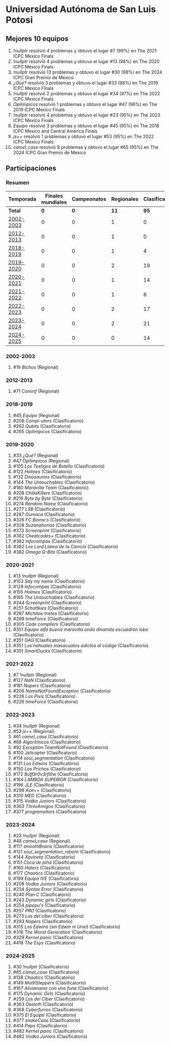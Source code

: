 # Universidad Autónoma de San Luis Potosi

## Mejores 10 equipos

1. _!nullptr_ resolvió 4 problemas y obtuvo el lugar #7 (99%) en The 2021 ICPC Mexico Finals
1. _!nullptr_ resolvió 4 problemas y obtuvo el lugar #13 (98%) en The 2020 ICPC Mexico Finals
1. _!nullptr_ resolvió 13 problemas y obtuvo el lugar #30 (98%) en The 2024 ICPC Gran Premio de Mexico
1. _¿Qué?_ resolvió 3 problemas y obtuvo el lugar #33 (98%) en The 2019 ICPC Mexico Finals
1. _!nullptr_ resolvió 2 problemas y obtuvo el lugar #34 (97%) en The 2022 ICPC Mexico Finals
1. _Opilimpicos_ resolvió 1 problemas y obtuvo el lugar #47 (96%) en The 2019 ICPC Mexico Finals
1. _!nullptr_ resolvió 4 problemas y obtuvo el lugar #23 (95%) en The 2023 ICPC Mexico Finals
1. _Equipo_ resolvió 3 problemas y obtuvo el lugar #45 (95%) en The 2018 ICPC Mexico and Central America Finals
1. _js++_ resolvió 1 problemas y obtuvo el lugar #53 (95%) en The 2022 ICPC Mexico Finals
1. _camel_case_ resolvió 9 problemas y obtuvo el lugar #65 (95%) en The 2024 ICPC Gran Premio de Mexico

## Participaciones

### Resumen

| Temporada | Finales mundiales | Campeonatos | Regionales | Clasificatorios | Equipos |
| --- | --- | --- | --- | --- | --- |
| **Total** | **0** | **0** | **11** | **95** | **97** |
| [2002-2003](#2002-2003) | 0 | 0 | 1 | 0 | 1 |
| [2012-2013](#2012-2013) | 0 | 0 | 1 | 0 | 1 |
| [2018-2019](#2018-2019) | 0 | 0 | 1 | 4 | 4 |
| [2019-2020](#2019-2020) | 0 | 0 | 2 | 19 | 19 |
| [2020-2021](#2020-2021) | 0 | 0 | 1 | 14 | 14 |
| [2021-2022](#2021-2022) | 0 | 0 | 1 | 6 | 6 |
| [2022-2023](#2022-2023) | 0 | 0 | 2 | 17 | 17 |
| [2023-2024](#2023-2024) | 0 | 0 | 2 | 21 | 21 |
| [2024-2025](#2024-2025) | 0 | 0 | 0 | 14 | 14 |

### 2002-2003

1. #19 _Bichos_ (Regional)

### 2012-2013

1. #71 _Cominf_ (Regional)

### 2018-2019

1. #45 _Equipo_ (Regional)
1. #209 _Compi-uters_ (Clasificatorio)
1. #262 _Qubits_ (Clasificatorio)
1. #265 _Opilimpicos_ (Clasificatorio)

### 2019-2020

1. #33 _¿Qué?_ (Regional)
1. #47 _Opilimpicos_ (Regional)
1. #105 _Los Testigos de Botello_ (Clasificatorio)
1. #122 _Holmes_ (Clasificatorio)
1. #132 _Dinosaurios_ (Clasificatorio)
1. #144 _The Untouchables_ (Clasificatorio)
1. #180 _Maravilla Team_ (Clasificatorio)
1. #208 _ChillaKillers_ (Clasificatorio)
1. #216 _Byte by Byte_ (Clasificatorio)
1. #274 _Random Name_ (Clasificatorio)
1. #277 _LSB_ (Clasificatorio)
1. #287 _Gumaca_ (Clasificatorio)
1. #326 _FC Biome´s_ (Clasificatorio)
1. #328 _Suzanahorias_ (Clasificatorio)
1. #373 _Screenprint_ (Clasificatorio)
1. #382 _Cheatcodes+_ (Clasificatorio)
1. #382 _Infocompas_ (Clasificatorio)
1. #382 _Los Lord Llama de la Ciencia_ (Clasificatorio)
1. #382 _Omega Q-Bits_ (Clasificatorio)

### 2020-2021

1. #13 _!nullptr_ (Regional)
1. #103 _Say my name_ (Clasificatorio)
1. #129 _Infocompas_ (Clasificatorio)
1. #155 _Holmes_ (Clasificatorio)
1. #195 _The Untouchables_ (Clasificatorio)
1. #244 _Screenprint_ (Clasificatorio)
1. #251 _Schottkies_ (Clasificatorio)
1. #287 _Michitos tristes_ (Clasificatorio)
1. #289 _timeForce_ (Clasificatorio)
1. #305 _Code compilers_ (Clasificatorio)
1. #351 _Equipo alfa buena maravilla onda dinamita escuadrón lobo_ (Clasificatorio)
1. #351 _GAG_ (Clasificatorio)
1. #351 _Los nahuales masacuatos adictos al código_ (Clasificatorio)
1. #351 _SmartDucks_ (Clasificatorio)

### 2021-2022

1. #7 _!nullptr_ (Regional)
1. #127 _NaN_ (Clasificatorio)
1. #181 _Nopers_ (Clasificatorio)
1. #206 _NameNotFoundException_ (Clasificatorio)
1. #226 _Los Pixis_ (Clasificatorio)
1. #226 _timeForce_ (Clasificatorio)

### 2022-2023

1. #34 _!nullptr_ (Regional)
1. #53 _js++_ (Regional)
1. #61 _camel_case_ (Clasificatorio)
1. #68 _Algorítmicos_ (Clasificatorio)
1. #92 _Exception:TeamNotFound_ (Clasificatorio)
1. #100 _Jelicopter_ (Clasificatorio)
1. #114 _soul_segmentation_ (Clasificatorio)
1. #131 _Los Edwins_ (Clasificatorio)
1. #150 _Los Prichos_ (Clasificatorio)
1. #172 _Buff3r0v3rfl0w_ (Clasificatorio)
1. #184 _LAMBDA SUPERIOR_ (Clasificatorio)
1. #196 _JLE_ (Clasificatorio)
1. #298 _Ace++_ (Clasificatorio)
1. #310 _MED_ (Clasificatorio)
1. #315 _Vodka Juniors_ (Clasificatorio)
1. #363 _ThreeAmigos_ (Clasificatorio)
1. #377 _programeitors_ (Clasificatorio)

### 2023-2024

1. #23 _!nullptr_ (Regional)
1. #48 _camel_case_ (Regional)
1. #117 _smoothBrains_ (Clasificatorio)
1. #121 _soul_segmentation_reborn_ (Clasificatorio)
1. #144 _Xavineta_ (Clasificatorio)
1. #151 _Coca de piña_ (Clasificatorio)
1. #160 _Haterz_ (Clasificatorio)
1. #177 _Chaotics_ (Clasificatorio)
1. #199 _Equipo IVE_ (Clasificatorio)
1. #208 _Vodka Juniors_ (Clasificatorio)
1. #234 _Syntax Error_ (Clasificatorio)
1. #240 _Plan C_ (Clasificatorio)
1. #243 _Dynamic girls_ (Clasificatorio)
1. #254 _pipepu's_ (Clasificatorio)
1. #257 _PRO_ (Clasificatorio)
1. #273 _Los del ciber_ (Clasificatorio)
1. #293 _Nopers_ (Clasificatorio)
1. #315 _Los Edwins (sin Edwin ni Uriel)_ (Clasificatorio)
1. #316 _The Worst Generation_ (Clasificatorio)
1. #329 _Kernel panic_ (Clasificatorio)
1. #418 _The Esys_ (Clasificatorio)

### 2024-2025

1. #30 _!nullptr_ (Clasificatorio)
1. #65 _camel_case_ (Clasificatorio)
1. #138 _Chaotics_ (Clasificatorio)
1. #149 _MothSteppers_ (Clasificatorio)
1. #167 _Alivianame con una funa_ (Clasificatorio)
1. #175 _Dynamic Girls_ (Clasificatorio)
1. #259 _Los del Ciber_ (Clasificatorio)
1. #363 _Oseloth_ (Clasificatorio)
1. #368 _Cyberfurros_ (Clasificatorio)
1. #375 _El Equipo_ (Clasificatorio)
1. #377 _snakeCase_ (Clasificatorio)
1. #414 _Paps_ (Clasificatorio)
1. #482 _Kernel panic_ (Clasificatorio)
1. #482 _Vodka Juniors_ (Clasificatorio)



